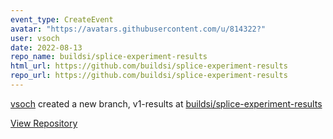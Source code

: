 ```yaml
---
event_type: CreateEvent
avatar: "https://avatars.githubusercontent.com/u/814322?"
user: vsoch
date: 2022-08-13
repo_name: buildsi/splice-experiment-results
html_url: https://github.com/buildsi/splice-experiment-results
repo_url: https://github.com/buildsi/splice-experiment-results
---
```


<a href='https://github.com/vsoch' target='_blank'>vsoch</a> created a new branch, v1-results at <a href='https://github.com/buildsi/splice-experiment-results' target='_blank'>buildsi/splice-experiment-results</a>

<a href='https://github.com/buildsi/splice-experiment-results' target='_blank'>View Repository</a>